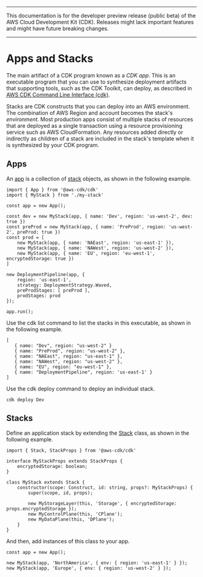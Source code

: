 --------

This documentation is for the developer preview release \(public beta\) of the AWS Cloud Development Kit \(CDK\)\. Releases might lack important features and might have future breaking changes\.

--------

# Apps and Stacks<a name="apps_and_stacks"></a>

The main artifact of a CDK program known as a *CDK app*\. This is an executable program that you can use to synthesize deployment artifacts that supporting tools, such as the CDK Toolkit, can deploy, as described in [AWS CDK Command Line Interface \(cdk\)](cli.md)\.

Stacks are CDK constructs that you can deploy into an AWS environment\. The combination of AWS Region and account becomes the stack's *environment*\. Most production apps consist of multiple stacks of resources that are deployed as a single transaction using a resource provisioning service such as AWS CloudFormation\. Any resources added directly or indirectly as children of a stack are included in the stack's template when it is synthesized by your CDK program\.

## Apps<a name="apps"></a>

An [app](https://awslabs.github.io/aws-cdk/refs/_aws-cdk_cdk.html#app) is a collection of [stack](https://awslabs.github.io/aws-cdk/refs/_aws-cdk_cdk.html#@aws-cdk/cdk.Stack) objects, as shown in the following example\.

```
import { App } from '@aws-cdk/cdk'
import { MyStack } from './my-stack'

const app = new App();

const dev = new MyStack(app, { name: 'Dev', region: 'us-west-2', dev: true })
const preProd = new MyStack(app, { name: 'PreProd', region: 'us-west-2', preProd: true })
const prod = [
    new MyStack(app, { name: 'NAEast', region: 'us-east-1' }),
    new MyStack(app, { name: 'NAWest', region: 'us-west-2' }),
    new MyStack(app, { name: 'EU', region: 'eu-west-1', encryptedStorage: true })
]

new DeploymentPipeline(app, {
    region: 'us-east-1',
    strategy: DeploymentStrategy.Waved,
    preProdStages: [ preProd ],
    prodStages: prod
});

app.run();
```

Use the cdk list command to list the stacks in this executable, as shown in the following example\.

```
[
   { name: "Dev", region: "us-west-2" }
   { name: "PreProd", region: "us-west-2" },
   { name: "NAEast", region: "us-east-1" },
   { name: "NAWest", region: "us-west-2" },
   { name: "EU", region: "eu-west-1" },
   { name: "DeploymentPipeline", region: 'us-east-1' }
]
```

Use the cdk deploy command to deploy an individual stack\.

```
cdk deploy Dev
```

## Stacks<a name="stacks"></a>

Define an application stack by extending the [Stack](https://awslabs.github.io/aws-cdk/refs/_aws-cdk_cdk.html#@aws-cdk/cdk.Stack) class, as shown in the following example\.

```
import { Stack, StackProps } from '@aws-cdk/cdk'

interface MyStackProps extends StackProps {
    encryptedStorage: boolean;
}

class MyStack extends Stack {
    constructor(scope: Construct, id: string, props?: MyStackProps) {
        super(scope, id, props);

        new MyStorageLayer(this, 'Storage', { encryptedStorage: props.encryptedStorage });
        new MyControlPlane(this, 'CPlane');
        new MyDataPlane(this, 'DPlane');
    }
}
```

And then, add instances of this class to your app\.

```
const app = new App();

new MyStack(app, 'NorthAmerica', { env: { region: 'us-east-1' } });
new MyStack(app, 'Europe', { env: { region: 'us-west-2' } });
```